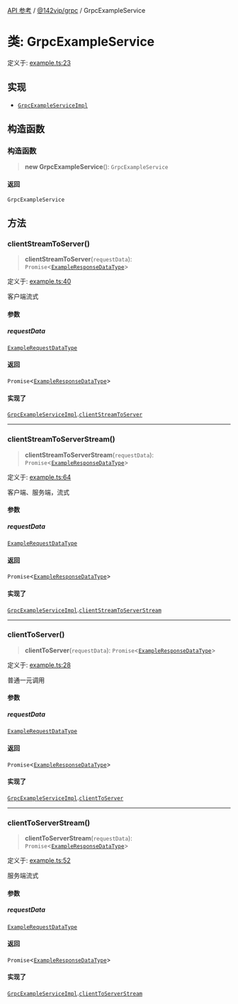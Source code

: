 [API 参考](../../../index.md) / [@142vip/grpc](../index.md) / GrpcExampleService

# 类: GrpcExampleService

定义于: [example.ts:23](https://github.com/142vip/core-x/blob/b6807ccf6c96718daee70c368eee9968a0b34d48/packages/grpc/src/example.ts#L23)

## 实现

- [`GrpcExampleServiceImpl`](../interfaces/GrpcExampleServiceImpl.md)

## 构造函数

### 构造函数

> **new GrpcExampleService**(): `GrpcExampleService`

#### 返回

`GrpcExampleService`

## 方法

### clientStreamToServer()

> **clientStreamToServer**(`requestData`): `Promise`\<[`ExampleResponseDataType`](../interfaces/ExampleResponseDataType.md)\>

定义于: [example.ts:40](https://github.com/142vip/core-x/blob/b6807ccf6c96718daee70c368eee9968a0b34d48/packages/grpc/src/example.ts#L40)

客户端流式

#### 参数

##### requestData

[`ExampleRequestDataType`](../interfaces/ExampleRequestDataType.md)

#### 返回

`Promise`\<[`ExampleResponseDataType`](../interfaces/ExampleResponseDataType.md)\>

#### 实现了

[`GrpcExampleServiceImpl`](../interfaces/GrpcExampleServiceImpl.md).[`clientStreamToServer`](../interfaces/GrpcExampleServiceImpl.md#clientstreamtoserver)

***

### clientStreamToServerStream()

> **clientStreamToServerStream**(`requestData`): `Promise`\<[`ExampleResponseDataType`](../interfaces/ExampleResponseDataType.md)\>

定义于: [example.ts:64](https://github.com/142vip/core-x/blob/b6807ccf6c96718daee70c368eee9968a0b34d48/packages/grpc/src/example.ts#L64)

客户端、服务端，流式

#### 参数

##### requestData

[`ExampleRequestDataType`](../interfaces/ExampleRequestDataType.md)

#### 返回

`Promise`\<[`ExampleResponseDataType`](../interfaces/ExampleResponseDataType.md)\>

#### 实现了

[`GrpcExampleServiceImpl`](../interfaces/GrpcExampleServiceImpl.md).[`clientStreamToServerStream`](../interfaces/GrpcExampleServiceImpl.md#clientstreamtoserverstream)

***

### clientToServer()

> **clientToServer**(`requestData`): `Promise`\<[`ExampleResponseDataType`](../interfaces/ExampleResponseDataType.md)\>

定义于: [example.ts:28](https://github.com/142vip/core-x/blob/b6807ccf6c96718daee70c368eee9968a0b34d48/packages/grpc/src/example.ts#L28)

普通一元调用

#### 参数

##### requestData

[`ExampleRequestDataType`](../interfaces/ExampleRequestDataType.md)

#### 返回

`Promise`\<[`ExampleResponseDataType`](../interfaces/ExampleResponseDataType.md)\>

#### 实现了

[`GrpcExampleServiceImpl`](../interfaces/GrpcExampleServiceImpl.md).[`clientToServer`](../interfaces/GrpcExampleServiceImpl.md#clienttoserver)

***

### clientToServerStream()

> **clientToServerStream**(`requestData`): `Promise`\<[`ExampleResponseDataType`](../interfaces/ExampleResponseDataType.md)\>

定义于: [example.ts:52](https://github.com/142vip/core-x/blob/b6807ccf6c96718daee70c368eee9968a0b34d48/packages/grpc/src/example.ts#L52)

服务端流式

#### 参数

##### requestData

[`ExampleRequestDataType`](../interfaces/ExampleRequestDataType.md)

#### 返回

`Promise`\<[`ExampleResponseDataType`](../interfaces/ExampleResponseDataType.md)\>

#### 实现了

[`GrpcExampleServiceImpl`](../interfaces/GrpcExampleServiceImpl.md).[`clientToServerStream`](../interfaces/GrpcExampleServiceImpl.md#clienttoserverstream)

